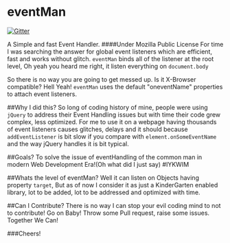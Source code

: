 eventMan
========

[![Gitter](https://badges.gitter.im/Join%20Chat.svg)](https://gitter.im/DronRathore/eventMan?utm_source=badge&utm_medium=badge&utm_campaign=pr-badge&utm_content=badge)

A Simple and fast Event Handler.
####Under Mozilla Public License
For time I was searching the answer for global event listeners which are efficient, fast and works without glitch.
```eventMan``` binds all of the listener at the root level, Oh yeah you heard me right, it listen everything on ```document.body``` 

So there is no way you are going to get messed up. Is it X-Browser compatible? Hell Yeah!
```eventMan``` uses the default "oneventName" properties to attach event listeners.

##Why I did this?
So long of coding history of mine, people were using ```jQuery``` to address their Event Handling issues but with time their code grew complex, less optimized.
For me to use it on a webpage having thousands of event listeners causes glitches, delays and it should because ```addEventListener``` is bit slow if you compare with ```element.onSomeEventName``` and the way jQuery handles it is bit typical.

##Goals?
To solve the issue of eventHandling of the common man in modern Web Development Era!(Oh what did I just say) #IYKWIM

##Whats the level of eventMan?
Well it can listen on Objects having property ```target```, 
But as of now I consider it as just a KinderGarten enabled library, lot to be added, lot to be addressed and optimized with time.

##Can I Contribute?
There is no way I can stop your evil coding mind to not to contribute! Go on Baby! Throw some Pull request, raise some issues. Together We Can!

###Cheers!
